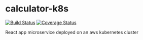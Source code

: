 calculator-k8s
=============
[![Build Status](https://travis-ci.org/MiladiHedi/calculator-k8s.svg?branch=master)](https://travis-ci.org/MiladiHedi/calculator-k8s)
[![Coverage Status](https://travis-ci.org/MiladiHedi/calculator-k8s.svg?branch=master.svg)](https://travis-ci.org/MiladiHedi/calculator-k8s)

React app microservice deployed on an  aws kubernetes cluster